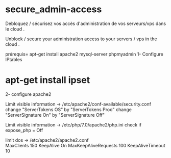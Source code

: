 # secure_admin-access
Debloquez / sécurisez  vos accès d'administration de vos serveurs/vps dans le  cloud .

Unblock / secure your administration access to your servers / vps in the cloud .

prérequis= 
apt-get install apache2 mysql-server phpmyadmin
1- Configure IPtables 
   
   # apt-get install ipset
   
2- configure apache2 

Limit visible information  -> /etc/apache2/conf-available/security.conf
   change "ServerTokens OS"   by   "ServerTokens Prod"
   change "ServerSignature On"   by   "ServerSignature Off"
   
Limit visible information  -> /etc/php/7.0/apache2/php.ini
   check if expose_php = Off
   
limit dos -> /etc/apache2/apache2.conf   
      MaxClients 150
      KeepAlive On
      MaxKeepAliveRequests 100
      KeepAliveTimeout 10
